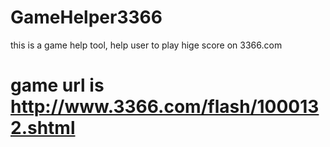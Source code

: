 # GameHelper3366
this is a game help tool, help user to play hige score on 3366.com

# game url is <a>http://www.3366.com/flash/1000132.shtml</a>
